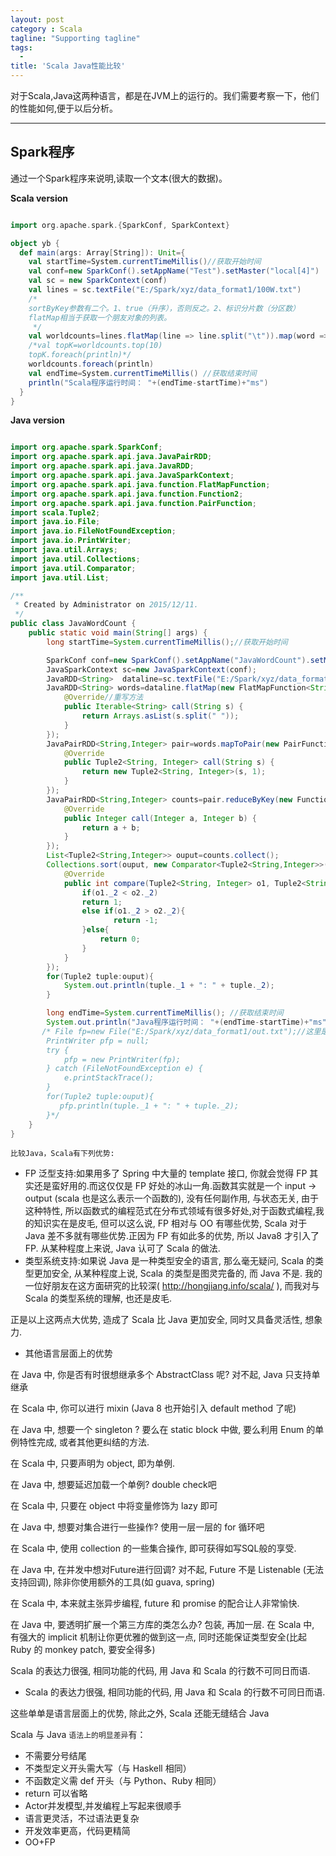 ```yaml
---
layout: post
category : Scala
tagline: "Supporting tagline"
tags:
  -
title: 'Scala Java性能比较'
---
```

对于Scala,Java这两种语言，都是在JVM上的运行的。我们需要考察一下，他们的性能如何,便于以后分析。

---

<!--more-->

## Spark程序

通过一个Spark程序来说明,读取一个文本(很大的数据)。

**Scala version**

```scala

import org.apache.spark.{SparkConf, SparkContext}

object yb {
  def main(args: Array[String]): Unit={
    val startTime=System.currentTimeMillis()//获取开始时间
    val conf=new SparkConf().setAppName("Test").setMaster("local[4]")
    val sc = new SparkContext(conf)
    val lines = sc.textFile("E:/Spark/xyz/data_format1/100W.txt")
    /*
    sortByKey参数有二个。1、true（升序），否则反之。2、标识分片数（分区数）
    flatMap相当于获取一个朋友对象的列表。
     */
    val worldcounts=lines.flatMap(line => line.split("\t")).map(word => (word,1)).reduceByKey((a,b) => a+b).map{case (key,value)=>(value,key)}.sortByKey(false,1)
    /*val topK=worldcounts.top(10)
    topK.foreach(println)*/
    worldcounts.foreach(println)
    val endTime=System.currentTimeMillis() //获取结束时间
    println("Scala程序运行时间： "+(endTime-startTime)+"ms")
  }
}

```


**Java version**

```java

import org.apache.spark.SparkConf;
import org.apache.spark.api.java.JavaPairRDD;
import org.apache.spark.api.java.JavaRDD;
import org.apache.spark.api.java.JavaSparkContext;
import org.apache.spark.api.java.function.FlatMapFunction;
import org.apache.spark.api.java.function.Function2;
import org.apache.spark.api.java.function.PairFunction;
import scala.Tuple2;
import java.io.File;
import java.io.FileNotFoundException;
import java.io.PrintWriter;
import java.util.Arrays;
import java.util.Collections;
import java.util.Comparator;
import java.util.List;

/**
 * Created by Administrator on 2015/12/11.
 */
public class JavaWordCount {
    public static void main(String[] args) {
        long startTime=System.currentTimeMillis();//获取开始时间

        SparkConf conf=new SparkConf().setAppName("JavaWordCount").setMaster("local[8]");
        JavaSparkContext sc=new JavaSparkContext(conf);
        JavaRDD<String>  dataline=sc.textFile("E:/Spark/xyz/data_format1/100w.txt");
        JavaRDD<String> words=dataline.flatMap(new FlatMapFunction<String, String>() {
            @Override//重写方法
            public Iterable<String> call(String s) {
                return Arrays.asList(s.split(" "));
            }
        });
        JavaPairRDD<String,Integer> pair=words.mapToPair(new PairFunction<String, String, Integer>() {
            @Override
            public Tuple2<String, Integer> call(String s) {
                return new Tuple2<String, Integer>(s, 1);
            }
        });
        JavaPairRDD<String,Integer> counts=pair.reduceByKey(new Function2<Integer, Integer, Integer>() {
            @Override
            public Integer call(Integer a, Integer b) {
                return a + b;
            }
        });
        List<Tuple2<String,Integer>> ouput=counts.collect();
        Collections.sort(ouput, new Comparator<Tuple2<String,Integer>>() {
            @Override
            public int compare(Tuple2<String, Integer> o1, Tuple2<String, Integer> o2) {
                if(o1._2 < o2._2)
                return 1;
                else if(o1._2 > o2._2){
                       return -1;
                }else{
                    return 0;
                }
            }
        });
        for(Tuple2 tuple:ouput){
            System.out.println(tuple._1 + ": " + tuple._2);
        }

        long endTime=System.currentTimeMillis(); //获取结束时间
        System.out.println("Java程序运行时间： "+(endTime-startTime)+"ms");
       /* File fp=new File("E:/Spark/xyz/data_format1/out.txt");//这里是将结果保存到Txt中，也可以不要，在控制台输出。
        PrintWriter pfp = null;
        try {
            pfp = new PrintWriter(fp);
        } catch (FileNotFoundException e) {
            e.printStackTrace();
        }
        for(Tuple2 tuple:ouput){
           pfp.println(tuple._1 + ": " + tuple._2);
        }*/
    }
}

```

`比较Java，Scala有下列优势:`

 + FP 泛型支持:如果用多了 Spring 中大量的 template 接口, 你就会觉得 FP 其实还是蛮好用的.而这仅仅是 FP 好处的冰山一角.函数其实就是一个 input -> output (scala 也是这么表示一个函数的), 没有任何副作用, 与状态无关, 由于这种特性, 所以函数式的编程范式在分布式领域有很多好处,对于函数式编程,我的知识实在是皮毛, 但可以这么说, FP 相对与 OO 有哪些优势, Scala 对于 Java 差不多就有哪些优势.正因为 FP 有如此多的优势, 所以 Java8 才引入了 FP. 从某种程度上来说, Java 认可了 Scala 的做法.
 + 类型系统支持:如果说 Java 是一种类型安全的语言, 那么毫无疑问, Scala 的类型更加安全, 从某种程度上说, Scala 的类型是图灵完备的, 而 Java 不是. 我的一位好朋友在这方面研究的比较深( http://hongjiang.info/scala/  ), 而我对与 Scala 的类型系统的理解, 也还是皮毛.

 正是以上这两点大优势, 造成了 Scala 比 Java 更加安全, 同时又具备灵活性, 想象力.

 + 其他语言层面上的优势

 在 Java 中, 你是否有时很想继承多个 AbstractClass 呢? 对不起, Java 只支持单继承

 在 Scala 中, 你可以进行 mixin (Java 8 也开始引入 default method 了呢)

 在 Java 中, 想要一个 singleton ? 要么在 static block 中做, 要么利用 Enum 的单例特性完成, 或者其他更纠结的方法.

 在 Scala 中, 只要声明为 object, 即为单例.

 在 Java 中, 想要延迟加载一个单例? double check吧

 在 Scala 中, 只要在 object 中将变量修饰为 lazy 即可

 在 Java 中, 想要对集合进行一些操作? 使用一层一层的 for 循环吧

 在 Scala 中, 使用 collection 的一些集合操作, 即可获得如写SQL般的享受.

 在 Java 中, 在并发中想对Future进行回调? 对不起, Future 不是 Listenable (无法支持回调), 除非你使用额外的工具(如 guava, spring)

 在 Scala 中, 本来就主张异步编程, future 和 promise 的配合让人非常愉快.

 在 Java 中, 要透明扩展一个第三方库的类怎么办? 包装, 再加一层. 在 Scala 中, 有强大的 implicit 机制让你更优雅的做到这一点, 同时还能保证类型安全(比起 Ruby 的 monkey patch, 要安全得多)

 Scala 的表达力很强, 相同功能的代码, 用 Java 和 Scala 的行数不可同日而语.

 + Scala 的表达力很强, 相同功能的代码, 用 Java 和 Scala 的行数不可同日而语.

 这些单单是语言层面上的优势, 除此之外, Scala 还能无缝结合 Java

 Scala 与 Java `语法上的明显差异`有：

  + 不需要分号结尾
  + 不类型定义开头需大写（与 Haskell 相同）
  + 不函数定义需 def 开头（与 Python、Ruby 相同）
  + return 可以省略
  + Actor并发模型,并发编程上写起来很顺手
  + 语言更灵活，不过语法更复杂
  + 开发效率更高，代码更精简
  + OO+FP
